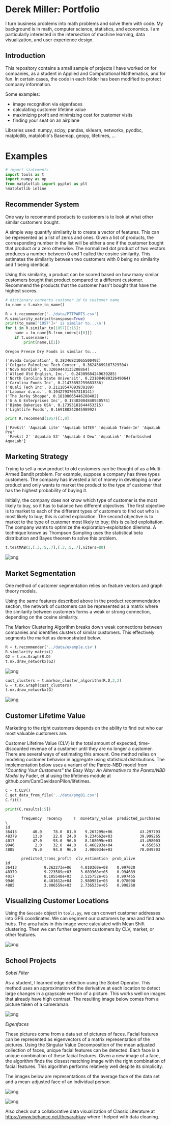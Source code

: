 
# Derek Miller: Portfolio

I turn business problems into math problems and solve them with code. My background is in math, computer science, statistics, and economics. I am particularly interested in the intersection of machine learning, data visualization, and user experience design.

## Introduction

This repository contains a small sample of projects I have worked on for companies, as a student in Applied and Computational Mathematics, and for fun. In certain cases, the code in each folder has been modified to protect company information.

Some examples:
* image recognition via eigenfaces
* calculating customer lifetime value
* maximizing profit and minimizing cost for customer visits
* finding your seat on an airplane

Libraries used: numpy, scipy, pandas, sklearn, networkx, pyodbc, matplotlib, matplotlib's Basemap, geopy, lifetimes, ...

# Examples

```python
# import statements
import tools as t
import numpy as np
from matplotlib import pyplot as plt
%matplotlib inline
```

## Recommender System

One way to recommend products to customers is to look at what other similar customers bought.

A simple way quantify similarity is to create a vector of features. This can be represented as a list of zeros and ones. Given a list of products, the corresponding number in the list will be either a one if the customer bought that product or a zero otherwise. The normalized dot product of two vectors produces a number between 0 and 1 called the cosine similarity. This estimates the similarity between two customers with 0 being no similarity and 1 being identical.

Using this similarity, a product can be scored based on how many similar customers bought that product compared to a different customer. Recommend the products that the customer hasn't bought that have the highest scores.

```python
# dictionary converts customer id to customer name
to_name = t.make_to_name()

R = t.recommender('../data/PTTPARTS.csv')
R.similarity_matrix(transpose=True)
print(to_name['1057']+' is similar to...\n')
for i in R.similar_to(1057)[:15]:
    name = to_name[R.from_index[i[0]]]
    if t.use(name):
        print(name,i[1])
```

    Oregon Freeze Dry Foods is similar to...
    
    ('Aveda Corporation', 0.38346821065500492)
    ('Colgate Palmolive Tech Center', 0.36245699167329504)
    ('Novo Nordisk', 0.32069443135208864)
    ('Allied Old English, Inc.', 0.24309684249639285)
    ('North Carolina State Universit', 0.23108408032649064)
    ('Carolina Foods Inc', 0.21473892259683336)
    ('Quali Tech Inc', 0.21118547093938189)
    ('Labomar d.o.o.', 0.19427937057310141)
    ('The Jerky Shoppe', 0.18108065446288402)
    ('G & G Enterprises Inc', 0.17402004840930574)
    ('Bimbo Bakeries USA', 0.17393181644453315)
    ('Lightlife Foods', 0.16918824204598992)



```python
print R.recommend(1057)[:,0]
```

    ['Pawkit' 'AquaLab Lite' 'AquaLab S4TEV' 'AquaLab Trade-In' 'AquaLab Pre'
     'Pawkit 2' 'AquaLab S3' 'AquaLab 4 Dew' 'AquaLink' 'Refurbished AquaLab']


## Marketing Strategy

Trying to sell a new product to old customers can be thought of as a Multi-Armed Bandit problem. For example, suppose a company has three types customers. The company has invested a lot of money in developing a new product and only wants to market the product to the type of customer that has the highest probability of buying it. 

Initially, the company does not know which type of customer is the most likely to buy, so it has to balance two different objectives. The first objective is to market to each of the different types of customers to find out who is most likely to buy; this is called exploration. The second objective is to market to the type of customer most likely to buy; this is called exploitation. The company wants to optimize the exploration-exploitation dilemma. A technique known as Thompson Sampling uses the statistical beta distribution and Bayes theorem to solve this problem.

```python
t.testMAB(3,[.3,.5,.7],[.3,.5,.7],niters=80)
```


![png](images/output_8_4.png)


## Market Segmentation

One method of customer segmentation relies on feature vectors and graph theory models. 

Using the same features described above in the product recommendation section, the network of customers can be represented as a matrix where the similarity between customers forms a weak or strong connection, depending on the cosine similarity.

The Markov Clustering Algorithm breaks down weak connections between companies and identifies clusters of similar customers. This effectively segments the market as demonstrated below.

```python
R = t.recommender('../data/example.csv')
R.similarity_matrix()
G2 = t.nx.Graph(R.D)
t.nx.draw_networkx(G2)
```


![png](images/output_11_1.png)



```python
cust_clusters = t.markov_cluster_algorithm(R.D,2,2)
G = t.nx.Graph(cust_clusters)
t.nx.draw_networkx(G)
```


![png](images/output_15_0.png)


## Customer Lifetime Value

Marketing to the right customers depends on the ability to find out who our most valuable customers are.

Customer Lifetime Value (CLV) is the total amount of expected, time-discounted revenue of a customer until they are no longer a customer. There are several ways of estimating this amount. One method relies on modeling customer behavior in aggregate using statistical distributions. The implementation below uses a variant of the Pareto-NBD model from *"Counting Your Customers" the Easy Way: An Alternative to the Pareto/NBD Model* by Fader, et al using the lifetimes module at github.com/CamDavidsonPilon/lifetimes.


```python
C = t.CLV()
C.get_data_from_file('../data/pmg01.csv')
C.fit()
```


```python
print(C.results[:5])
```

           frequency  recency     T  monetary_value  predicted_purchases  \
    id                                                                     
    36413       40.0     78.0  81.0    9.267299e+06            43.297793   
    48379       13.0     22.0  24.0    9.234662e+03            39.999265   
    4017        47.0     93.0  96.0    8.108095e+03            43.498003   
    9946         2.0     32.0  44.0    6.468293e+04             4.656563   
    4885        76.0     94.0  96.0    3.906934e+03            70.049703   
    
           predicted_trans_profit  clv_estimation  prob_alive  
    id                                                         
    36413            9.262273e+06    4.010360e+08    0.997020  
    48379            9.223589e+03    3.689368e+05    0.994689  
    4017             8.105548e+03    3.525752e+05    0.997455  
    9946             6.401612e+04    2.980951e+05    0.978090  
    4885             3.906559e+03    2.736533e+05    0.998260  


## Visualizing Customer Locations

Using the `Geocode` object in `tools.py`, we can convert customer addresses into GPS coordinates.
We can segment our customers by area and find area hubs. The area hubs in this image were calculated with Mean Shift clustering.
Then we can further segment customers by CLV, market, or other features.

![png](images/customers_by_area.png)

## School Projects

*Sobel Filter*

As a student, I learned edge detection using the Sobel Operator. This method uses an approximation of the derivative at each location to detect large changes in a grayscale version of a picture. This works well on images that already have high contrast. The resulting image below comes from a picture taken of a cameraman.


![png](images/cameraman2.png)


*Eigenfaces*

These pictures come from a data set of pictures of faces. Facial features can be represented as eigenvectors of a matrix representation of the pictures. Using the Singular Value Decomposition of the mean adjusted collection of faces, unique facial features can be detected. Each face is a unique combination of these facial features. Given a new image of a face, the algorithm finds the closest matching image with the right combination of facial features. This algorithm performs relatively well despite its simplicity.

The images below are representations of the average face of the data set and a mean-adjusted face of an individual person.

![png](images/meanface.png)


![png](images/minusmean.png)



Also check out a collaborative data visualization of Classic Literature at https://www.behance.net/thesarahkay where I helped with data cleaning.
